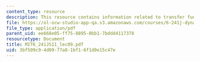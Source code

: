 ```yaml
---
content_type: resource
description: This resource contains information related to transfer functions.
file: https://ol-ocw-studio-app-qa.s3.amazonaws.com/courses/6-241j-dynamic-systems-and-control-spring-2011/3bf509c94d0977a81bf16f1d0e15c47e_MIT6_241JS11_lec09.pdf
file_type: application/pdf
parent_uid: ee668e05-ff75-8895-0bb1-7bddd4117378
resourcetype: Document
title: MIT6_241JS11_lec09.pdf
uid: 3bf509c9-4d09-77a8-1bf1-6f1d0e15c47e
---
```

